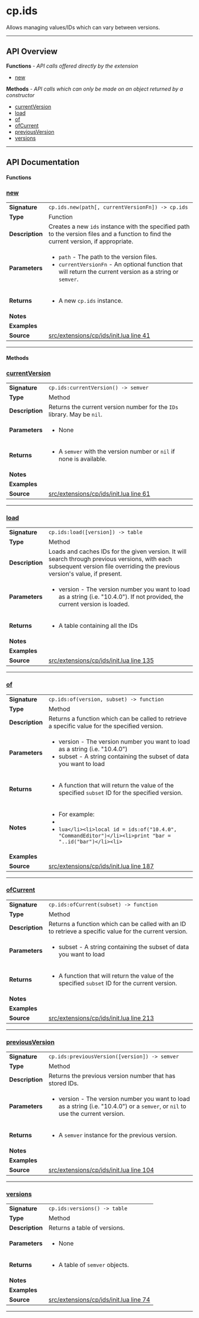 # cp.ids

Allows managing values/IDs which can vary between versions.

---

## API Overview
**Functions** - _API calls offered directly by the extension_
 * [new](#new)

**Methods** - _API calls which can only be made on an object returned by a constructor_
 * [currentVersion](#currentversion)
 * [load](#load)
 * [of](#of)
 * [ofCurrent](#ofcurrent)
 * [previousVersion](#previousversion)
 * [versions](#versions)


---

## API Documentation

#### Functions


### [new](#new)

|                                             |                                                                                     |
| --------------------------------------------|-------------------------------------------------------------------------------------|
| **Signature**                               | `cp.ids.new(path[, currentVersionFn]) -> cp.ids`                                                                    |
| **Type**                                    | Function                                                                     |
| **Description**                             | Creates a new `ids` instance with the specified path to the version files and a function to find the current version, if appropriate.                                                                     |
| **Parameters**                              | <ul><li>`path`				- The path to the version files.</li><li>`currentVersionFn`	- An optional function that will return the current version as a string or `semver`.</li></ul> |
| **Returns**                                 | <ul><li>A new `cp.ids` instance.</li></ul>          |
| **Notes**                                   | <ul></ul> |
| **Examples**                                | <ul></ul> |
| **Source**                                  | [src/extensions/cp/ids/init.lua line 41](https://github.com/CommandPost/CommandPost/blob/develop/src/extensions/cp/ids/init.lua#L41) |

---

#### Methods


### [currentVersion](#currentversion)

|                                             |                                                                                     |
| --------------------------------------------|-------------------------------------------------------------------------------------|
| **Signature**                               | `cp.ids:currentVersion() -> semver`                                                                    |
| **Type**                                    | Method                                                                     |
| **Description**                             | Returns the current version number for the `IDs` library. May be `nil`.                                                                     |
| **Parameters**                              | <ul><li>None</li></ul> |
| **Returns**                                 | <ul><li>A `semver` with the version number or `nil` if none is available.</li></ul>          |
| **Notes**                                   | <ul></ul> |
| **Examples**                                | <ul></ul> |
| **Source**                                  | [src/extensions/cp/ids/init.lua line 61](https://github.com/CommandPost/CommandPost/blob/develop/src/extensions/cp/ids/init.lua#L61) |

---


### [load](#load)

|                                             |                                                                                     |
| --------------------------------------------|-------------------------------------------------------------------------------------|
| **Signature**                               | `cp.ids:load([version]) -> table`                                                                    |
| **Type**                                    | Method                                                                     |
| **Description**                             | Loads and caches IDs for the given version. It will search through previous versions, with each subsequent version file overriding the previous version's value, if present.                                                                     |
| **Parameters**                              | <ul><li>version - The version number you want to load as a string (i.e. "10.4.0"). If not provided, the current version is loaded.</li></ul> |
| **Returns**                                 | <ul><li>A table containing all the IDs</li></ul>          |
| **Notes**                                   | <ul></ul> |
| **Examples**                                | <ul></ul> |
| **Source**                                  | [src/extensions/cp/ids/init.lua line 135](https://github.com/CommandPost/CommandPost/blob/develop/src/extensions/cp/ids/init.lua#L135) |

---


### [of](#of)

|                                             |                                                                                     |
| --------------------------------------------|-------------------------------------------------------------------------------------|
| **Signature**                               | `cp.ids:of(version, subset) -> function`                                                                    |
| **Type**                                    | Method                                                                     |
| **Description**                             | Returns a function which can be called to retrieve a specific value for the specified version.                                                                     |
| **Parameters**                              | <ul><li>version - The version number you want to load as a string (i.e. "10.4.0")</li><li>subset - A string containing the subset of data you want to load</li></ul> |
| **Returns**                                 | <ul><li>A function that will return the value of the specified `subset` ID for the specified version.</li></ul>          |
| **Notes**                                   | <ul><li>For example:</li><li></li><li>```lua</li><li>local id = ids:of("10.4.0", "CommandEditor")</li><li>print "bar = "..id("bar")</li><li>```</li></ul> |
| **Examples**                                | <ul></ul> |
| **Source**                                  | [src/extensions/cp/ids/init.lua line 187](https://github.com/CommandPost/CommandPost/blob/develop/src/extensions/cp/ids/init.lua#L187) |

---


### [ofCurrent](#ofcurrent)

|                                             |                                                                                     |
| --------------------------------------------|-------------------------------------------------------------------------------------|
| **Signature**                               | `cp.ids:ofCurrent(subset) -> function`                                                                    |
| **Type**                                    | Method                                                                     |
| **Description**                             | Returns a function which can be called with an ID to retrieve a specific value for the current version.                                                                     |
| **Parameters**                              | <ul><li>subset - A string containing the subset of data you want to load</li></ul> |
| **Returns**                                 | <ul><li>A function that will return the value of the specified `subset` ID for the current version.</li></ul>          |
| **Notes**                                   | <ul></ul> |
| **Examples**                                | <ul></ul> |
| **Source**                                  | [src/extensions/cp/ids/init.lua line 213](https://github.com/CommandPost/CommandPost/blob/develop/src/extensions/cp/ids/init.lua#L213) |

---


### [previousVersion](#previousversion)

|                                             |                                                                                     |
| --------------------------------------------|-------------------------------------------------------------------------------------|
| **Signature**                               | `cp.ids:previousVersion([version]) -> semver`                                                                    |
| **Type**                                    | Method                                                                     |
| **Description**                             | Returns the previous version number that has stored IDs.                                                                     |
| **Parameters**                              | <ul><li>version		- The version number you want to load as a string (i.e. "10.4.0") or a `semver`, or `nil` to use the current version.</li></ul> |
| **Returns**                                 | <ul><li>A `semver` instance for the previous version.</li></ul>          |
| **Notes**                                   | <ul></ul> |
| **Examples**                                | <ul></ul> |
| **Source**                                  | [src/extensions/cp/ids/init.lua line 104](https://github.com/CommandPost/CommandPost/blob/develop/src/extensions/cp/ids/init.lua#L104) |

---


### [versions](#versions)

|                                             |                                                                                     |
| --------------------------------------------|-------------------------------------------------------------------------------------|
| **Signature**                               | `cp.ids:versions() -> table`                                                                    |
| **Type**                                    | Method                                                                     |
| **Description**                             | Returns a table of versions.                                                                     |
| **Parameters**                              | <ul><li>None</li></ul> |
| **Returns**                                 | <ul><li>A table of `semver` objects.</li></ul>          |
| **Notes**                                   | <ul></ul> |
| **Examples**                                | <ul></ul> |
| **Source**                                  | [src/extensions/cp/ids/init.lua line 74](https://github.com/CommandPost/CommandPost/blob/develop/src/extensions/cp/ids/init.lua#L74) |

---

